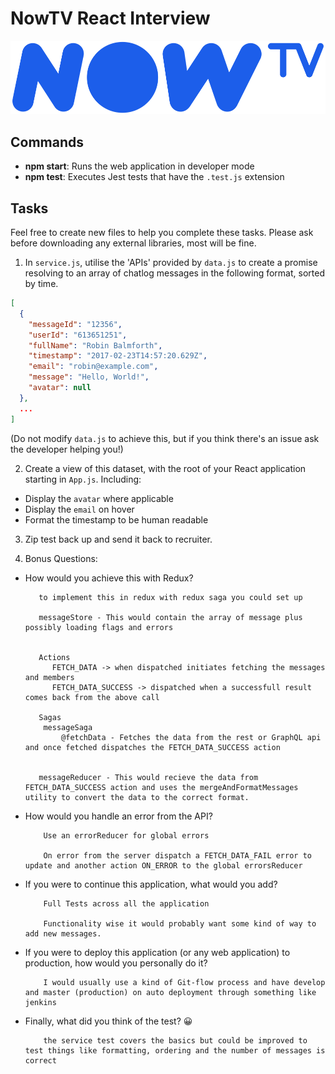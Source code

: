 # NowTV React Interview

![NowTV](./logo.png)

## Commands

- **npm start**: Runs the web application in developer mode
- **npm test**: Executes Jest tests that have the `.test.js` extension

## Tasks

Feel free to create new files to help you complete these tasks. Please ask before downloading any external libraries, most will be fine.

1. In `service.js`, utilise the 'APIs' provided by `data.js` to create a promise resolving to an array of chatlog messages in the following format, sorted by time.

```json
[
  {
    "messageId": "12356",
    "userId": "613651251",
    "fullName": "Robin Balmforth",
    "timestamp": "2017-02-23T14:57:20.629Z",
    "email": "robin@example.com",
    "message": "Hello, World!",
    "avatar": null
  },
  ...
]
```
(Do not modify `data.js` to achieve this, but if you think there's an issue ask the developer helping you!)

2. Create a view of this dataset, with the root of your React application starting in `App.js`. Including:
  - Display the `avatar` where applicable
  - Display the `email` on hover
  - Format the timestamp to be human readable

3. Zip test back up and send it back to recruiter.

4. Bonus Questions:
  - How would you achieve this with Redux?

           to implement this in redux with redux saga you could set up

           messageStore - This would contain the array of message plus possibly loading flags and errors


           Actions
              FETCH_DATA -> when dispatched initiates fetching the messages and members
              FETCH_DATA_SUCCESS -> dispatched when a successfull result comes back from the above call

           Sagas
            messageSaga
                @fetchData - Fetches the data from the rest or GraphQL api and once fetched dispatches the FETCH_DATA_SUCCESS action


           messageReducer - This would recieve the data from FETCH_DATA_SUCCESS action and uses the mergeAndFormatMessages utility to convert the data to the correct format.




  - How would you handle an error from the API?

            Use an errorReducer for global errors

            On error from the server dispatch a FETCH_DATA_FAIL error to update and another action ON_ERROR to the global errorsReducer


  - If you were to continue this application, what would you add?

            Full Tests across all the application

            Functionality wise it would probably want some kind of way to add new messages.

  - If you were to deploy this application (or any web application) to production, how would you personally do it?

            I would usually use a kind of Git-flow process and have develop and master (production) on auto deployment through something like jenkins

  - Finally, what did you think of the test? 😀

            the service test covers the basics but could be improved to test things like formatting, ordering and the number of messages is correct


